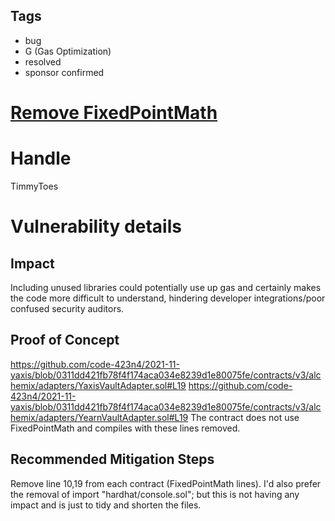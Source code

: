 ## Tags

- bug
- G (Gas Optimization)
- resolved
- sponsor confirmed

# [Remove FixedPointMath ](https://github.com/code-423n4/2021-11-yaxis-findings/issues/18) 

# Handle

TimmyToes


# Vulnerability details

## Impact
Including unused libraries could potentially use up gas and certainly makes the code more difficult to understand, hindering developer integrations/poor confused security auditors.

## Proof of Concept
https://github.com/code-423n4/2021-11-yaxis/blob/0311dd421fb78f4f174aca034e8239d1e80075fe/contracts/v3/alchemix/adapters/YaxisVaultAdapter.sol#L19
https://github.com/code-423n4/2021-11-yaxis/blob/0311dd421fb78f4f174aca034e8239d1e80075fe/contracts/v3/alchemix/adapters/YearnVaultAdapter.sol#L19
The contract does not use FixedPointMath and compiles with these lines removed.

## Recommended Mitigation Steps
Remove line 10,19 from each contract (FixedPointMath lines).
I'd also prefer the removal of 
import "hardhat/console.sol";
but this is not having any impact and is just to tidy and shorten the files.

